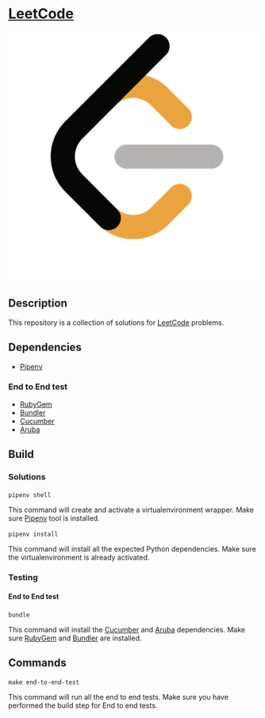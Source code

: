 # [LeetCode][leetcode]

![LeetCodeLogo](assets/images/leetcode_logo.png)


## Description

This repository is a collection of solutions for [LeetCode][leetcode] problems.


## Dependencies

* [Pipenv][pipenv]

### End to End test

* [RubyGem][rubygem]
* [Bundler][bundler]
* [Cucumber][cucumber]
* [Aruba][aruba]


## Build

### Solutions

```pipenv shell```

This command will create and activate a virtualenvironment wrapper. Make sure
[Pipenv][pipenv] tool is installed.

``` pipenv install ```

This command will install all the expected Python dependencies. Make sure the
virtualenvironment is already activated.


### Testing

#### End to End test

``` bundle ```

This command will install the [Cucumber][cucumber] and [Aruba][aruba]
dependencies. Make sure [RubyGem][rubygem] and [Bundler][bundler] are installed.


## Commands


``` make end-to-end-test ```

This command will run all the end to end tests. Make sure you have performed the
build step for End to end tests.


[leetcode]: https://leetcode.com
[cucumber]: https://cucumber.io
[aruba]: https://app.cucumber.pro/projects/aruba
[rubygem]: https://rubygems.org/
[pipenv]: https://pipenv.readthedocs.io/en/latest/
[bundler]: https://bundler.io/
